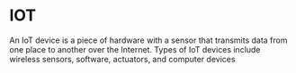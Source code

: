 # IOT
An IoT device is a piece of hardware with a sensor that transmits data from one place to another over the Internet. Types of IoT devices include wireless sensors, software, actuators, and computer devices
